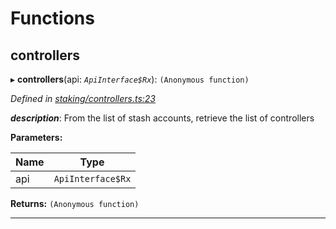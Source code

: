 

# Functions

<a id="controllers"></a>

##  controllers

▸ **controllers**(api: *`ApiInterface$Rx`*): `(Anonymous function)`

*Defined in [staking/controllers.ts:23](https://github.com/polkadot-js/api/blob/13d3f68/packages/api-derive/src/staking/controllers.ts#L23)*

*__description__*: From the list of stash accounts, retrieve the list of controllers

**Parameters:**

| Name | Type |
| ------ | ------ |
| api | `ApiInterface$Rx` |

**Returns:** `(Anonymous function)`

___


